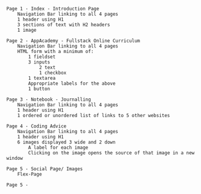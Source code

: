    Page 1 - Index - Introduction Page
        Navigation Bar linking to all 4 pages
        1 header using H1
        3 sections of text with H2 headers
        1 image

    Page 2 - AppAcademy - Fullstack Online Curriculum
        Navigation Bar linking to all 4 pages
        HTML form with a minimum of:
            1 fieldset
            3 inputs
                2 text
                1 checkbox
            1 textarea
            Appropriate labels for the above
            1 button

    Page 3 - Notebook - Journalling
        Navigation Bar linking to all 4 pages
        1 header using H1
        1 ordered or unordered list of links to 5 other websites

    Page 4 - Coding Advice
        Navigation Bar linking to all 4 pages
        1 header using H1
        6 images displayed 3 wide and 2 down
            A label for each image
            Clicking on the image opens the source of that image in a new window

    Page 5 - Social Page/ Images
        Flex-Page

    Page 5 -